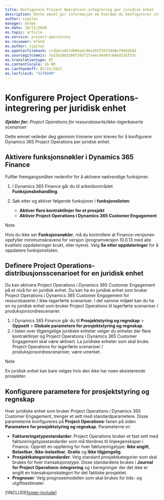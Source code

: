```yaml
---
title: Konfigurere Project Operations-integrering per juridisk enhet
description: Dette emnet gir informasjon om hvordan du konfigurerer integrering per juridisk enhet i Project Operations.
author: sigitac
manager: Annbe
ms.date: 10/21/2020
ms.topic: article
ms.service: project-operations
ms.reviewer: kfend
ms.author: sigitac
ms.openlocfilehash: ccdbdce6b7d006adc9be2b5f3573dd8e79dd2b8d
ms.sourcegitcommit: fa32b1893286f20271fa4ec4be8fc68bd135f53c
ms.translationtype: HT
ms.contentlocale: nb-NO
ms.lasthandoff: 02/15/2021
ms.locfileid: "5276990"
---
```

# <a name="configure-project-operations-integration-per-legal-entity"></a>Konfigurere Project Operations-integrering per juridisk enhet 

_**Gjelder for:** Project Operations for ressursbaserte/ikke-lagerbaserte scenarioer_

Dette emnet veileder deg gjennom trinnene som kreves for å konfigurere Dynamics 365 Project Operations per juridisk enhet.

## <a name="enable-feature-keys-in-dynamics-365-finance"></a>Aktivere funksjonsnøkler i Dynamics 365 Finance

Fullfør fremgangsmåten nedenfor for å aktivere nødvendige funksjoner.

1. I Dynamics 365 Finance går du til arbeidsområdet **Funksjonsbehandling**.
2. Søk etter og aktiver følgende funksjoner i **funksjonslisten**:
  
    - **Aktiver flere kontraktlinjer for et prosjekt**
    - **Aktiver Project Operations i Dynamics 365 Customer Engagement**

> [!NOTE]
> Hvis du ikke ser **Funksjonsnøkler**, må du kontrollere at Finance-versjonen oppfyller minimumskravene for versjon (programversjon 10.0.13 med alle kvalitets oppdateringer brukt, eller nyere). Velg **Se etter oppdateringer** for å oppdatere funksjonslisten.

## <a name="define-the-project-operations-deployment-scenario-for-a-legal-entity"></a>Definere Project Operations-distribusjonsscenarioet for en juridisk enhet

Du kan aktivere Project Operations i Dynamics 365 Customer Engagement på et nivå for en juridisk enhet. Du kan ha én juridisk enhet som bruker Project Operations i Dynamics 365 Customer Engagement for ressursbaserte / ikke-lagerførte scenarioer. I det samme miljøet kan du ha en ny juridisk enhet som bruker Project Operations til lagerførte scenarioer / produksjonsordrescenarier.

1. I Dynamics 365 Finance går du til **Prosjektstyring og regnskap** > **Oppsett** > **Globale parametere for prosjektstyring og regnskap**.
2. I listen over tilgjengelige juridiske enheter velger du enheter der flere kontraktlinjer og Project Operations i Dynamics 365 Customer Engagement skal være aktivert. La juridiske enheter som skal bruke Project Operations for lagerførte scenarioer / produksjonsordrescenarioer, være umerket.

> [!NOTE]
> En juridisk enhet kan bare velges hvis den ikke har noen eksisterende prosjekter.

## <a name="configure-project-management-and-accounting-parameters"></a>Konfigurere parametere for prosjektstyring og regnskap

Hver juridiske enhet som bruker Project Operations i Dynamics 365 Customer Engagement, trenger et sett med standardparametere. Disse parameterne konfigureres på **Project Operations**-fanen på siden **Parametere for prosjektstyring og regnskap**. Parameterne er:

  - **Faktureringstypestandarder**: Project Operations bruker et fast sett med faktureringstypestandarder som må tilordnes til linjeegenskaper i Finance. Opprett en oppføring for hver faktureringstype: **Ikke angitt**, **Belastbar**, **Ikke-belastbar**, **Gratis** og **Ikke tilgjengelig**.
  - **Prosjektkategoristandarder**: Velg standard prosjektkategorier som skal brukes for hver transaksjonstype. Disse standardene brukes i **Journal for Project Operations-integrering** og i beregninger der det ikke er angitt en transaksjonskategori for det faktiske prosjektet.
  - **Prognoser**: Velg prognosemodellen som skal brukes for tids- og utgiftsestimater.


[!INCLUDE[footer-include](../includes/footer-banner.md)]